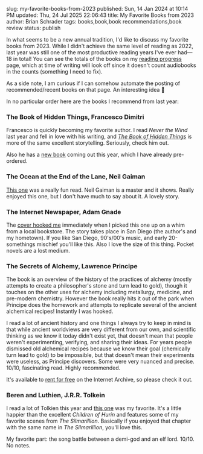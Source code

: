 slug: my-favorite-books-from-2023
published: Sun, 14 Jan 2024 at 10:14 PM
updated: Thu, 24 Jul 2025 22:06:43 
title: My Favorite Books from 2023
author: Brian Schrader
tags: books,book,book recommendations,book review
status: publish

In what seems to be a new annual tradition, I'd like to discuss my favorite books from 2023. While I didn't achieve the same level of reading as 2022, last year was still one of the most productive reading years I've ever had&mdash;18 in total! You can see the totals of the books on my [reading progress](/archive/reading-report/) page, which at time of writing will look off since it doesn't count audiobooks in the counts (something I need to fix).

As a side note, I am curious if I can somehow automate the posting of recommended/recent books on that page. An interesting idea 🤔

In no particular order here are the books I recommend from last year:

### The Book of Hidden Things, Francesco Dimitri

Francesco is quickly becoming my favorite author. I read *Never the Wind* last year and fell in love with his writing, and [*The Book of Hidden Things*][1] is more of the same excellent storytelling. Seriously, check him out.

Also he has a [new book][2] coming out this year, which I have already pre-ordered.


[1]: https://bookshop.org/p/books/the-book-of-hidden-things-francesco-dimitri/9925689?ean=9781785657078
[2]: https://www.amazon.com/Dark-Side-Sky-Francesco-Dimitri-ebook/dp/B0CF11RY1H


### The Ocean at the End of the Lane, Neil Gaiman

[This one][3] was a really fun read. Neil Gaiman is a master and it shows. Really enjoyed this one, but I don't have much to say about it. A lovely story.

[3]: https://books.google.com/books?id=erG2zQEACAAJ&hl=&source=gbs_api


### The Internet Newspaper, Adam Gnade

The [cover hooked me][4] immediately when I picked this one up on a whim from a local bookstore. The story takes place in San Diego (the author's and my hometown). If you like San Diego, 90's/00's music, and early 20-somethings mischief you'll like this. Also I love the size of this thing. Pocket novels are a lost medium.

[4]: https://books.google.com/books?id=T80tzwEACAAJ&hl=&source=gbs_api


### The Secrets of Alchemy, Lawrence Principe

The book is an overview of the history of the practices of alchemy (mostly attempts to create a philosopher's stone and turn lead to gold), though it touches on the other uses for alchemy including metallurgy, medicine, and pre-modern chemistry. However the book really hits it out of the park when Principe does the homework and attempts to replicate several of the ancient alchemical recipes! Instantly I was hooked.

I read a lot of ancient history and one things I always try to keep in mind is that while ancient worldviews are very different from our own, and scientific thinking as we know it today didn't exist yet, that doesn't mean that people weren't experimenting, verifying, and sharing their ideas. For years people dismissed old alchemical recipes because we know their goal (chemically turn lead to gold) to be impossible, but that doesn't mean their experiments were useless, as Principe discovers. Some were very nuanced and precise. 10/10, fascinating read. Highly recommended.

It's available to [rent for free][5] on the Internet Archive, so please check it out.

[5]: https://archive.org/details/secretsofalchemy0000prin


### Beren and Luthien, J.R.R. Tolkein

I read a lot of Tolkien this year and [this one][6] was my favorite. It's a little happier than the excellent *Children of Hurin* and features some of my favorite scenes from *The Silmarillion*. Basically if you enjoyed that chapter with the same name in *The Silmarillion*, you'll love this.

My favorite part: the song battle between a demi-god and an elf lord. 10/10. No notes.

[6]: https://www.audible.com/pd/Beren-and-Luthien-Audiobook/0008214239

